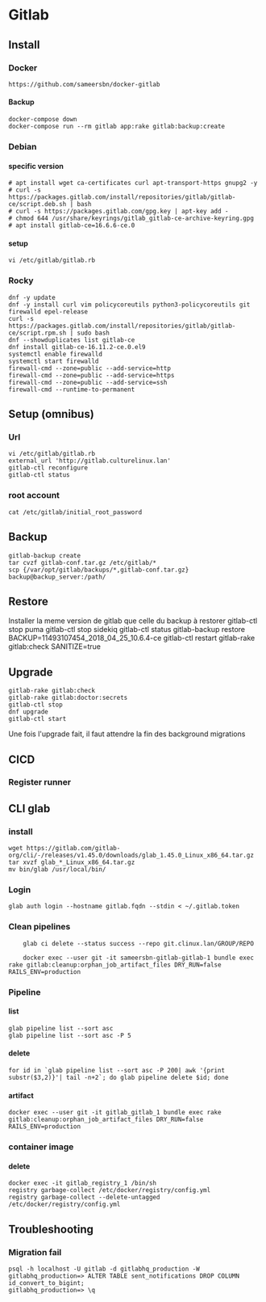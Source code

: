 # Gitlab

## Install
### Docker
    https://github.com/sameersbn/docker-gitlab
#### Backup 
    docker-compose down
    docker-compose run --rm gitlab app:rake gitlab:backup:create

### Debian
#### specific version
    # apt install wget ca-certificates curl apt-transport-https gnupg2 -y
    # curl -s https://packages.gitlab.com/install/repositories/gitlab/gitlab-ce/script.deb.sh | bash
    # curl -s https://packages.gitlab.com/gpg.key | apt-key add -
    # chmod 644 /usr/share/keyrings/gitlab_gitlab-ce-archive-keyring.gpg
    # apt install gitlab-ce=16.6.6-ce.0
#### setup
    vi /etc/gitlab/gitlab.rb

### Rocky
    dnf -y update
    dnf -y install curl vim policycoreutils python3-policycoreutils git  firewalld epel-release
    curl -s https://packages.gitlab.com/install/repositories/gitlab/gitlab-ce/script.rpm.sh | sudo bash
    dnf --showduplicates list gitlab-ce
    dnf install gitlab-ce-16.11.2-ce.0.el9
    systemctl enable firewalld
    systemctl start firewalld
    firewall-cmd --zone=public --add-service=http
    firewall-cmd --zone=public --add-service=https
    firewall-cmd --zone=public --add-service=ssh
    firewall-cmd --runtime-to-permanent

## Setup (omnibus)
### Url
    vi /etc/gitlab/gitlab.rb
    external_url 'http://gitlab.culturelinux.lan'
    gitlab-ctl reconfigure
    gitlab-ctl status
### root account
    cat /etc/gitlab/initial_root_password

## Backup 
    gitlab-backup create
    tar cvzf gitlab-conf.tar.gz /etc/gitlab/*
    scp {/var/opt/gitlab/backups/*,gitlab-conf.tar.gz}  backup@backup_server:/path/

## Restore
Installer la meme version de gitlab que celle du backup à restorer
    gitlab-ctl stop puma
    gitlab-ctl stop sidekiq
    gitlab-ctl status
    gitlab-backup restore BACKUP=11493107454_2018_04_25_10.6.4-ce
    gitlab-ctl restart
    gitlab-rake gitlab:check SANITIZE=true

## Upgrade 
    gitlab-rake gitlab:check
    gitlab-rake gitlab:doctor:secrets
    gitlab-ctl stop
    dnf upgrade
    gitlab-ctl start

Une fois l'upgrade fait, il faut attendre la fin des background migrations
## CICD
### Register runner
    
## CLI glab
### install 
    wget https://gitlab.com/gitlab-org/cli/-/releases/v1.45.0/downloads/glab_1.45.0_Linux_x86_64.tar.gz
    tar xvzf glab_*_Linux_x86_64.tar.gz
    mv bin/glab /usr/local/bin/

### Login 
    glab auth login --hostname gitlab.fqdn --stdin < ~/.gitlab.token

### Clean pipelines
```
    glab ci delete --status success --repo git.clinux.lan/GROUP/REPO
```
```
    docker exec --user git -it sameersbn-gitlab-gitlab-1 bundle exec rake gitlab:cleanup:orphan_job_artifact_files DRY_RUN=false RAILS_ENV=production
```
###  Pipeline
#### list
    glab pipeline list --sort asc
    glab pipeline list --sort asc -P 5
#### delete
    for id in `glab pipeline list --sort asc -P 200| awk '{print substr($3,2)}'| tail -n+2`; do glab pipeline delete $id; done
#### artifact
    docker exec --user git -it gitlab_gitlab_1 bundle exec rake gitlab:cleanup:orphan_job_artifact_files DRY_RUN=false RAILS_ENV=production

### container image 
#### delete
    docker exec -it gitlab_registry_1 /bin/sh
    registry garbage-collect /etc/docker/registry/config.yml
    registry garbage-collect --delete-untagged /etc/docker/registry/config.yml


## Troubleshooting
### Migration fail
    psql -h localhost -U gitlab -d gitlabhq_production -W
    gitlabhq_production=> ALTER TABLE sent_notifications DROP COLUMN id_convert_to_bigint;
    gitlabhq_production=> \q